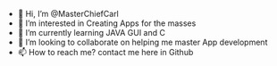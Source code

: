 - 👋 Hi, I’m @MasterChiefCarl
- 👀 I’m interested in Creating Apps for the masses 
- 🌱 I’m currently learning JAVA GUI and C
- 💞️ I’m looking to collaborate on helping me master App development
- 📫 How to reach me? contact me here in Github

<!---
MasterChiefCarl/MasterChiefCarl is a ✨ special ✨ repository because its `README.md` (this file) appears on your GitHub profile.
You can click the Preview link to take a look at your changes.
--->
